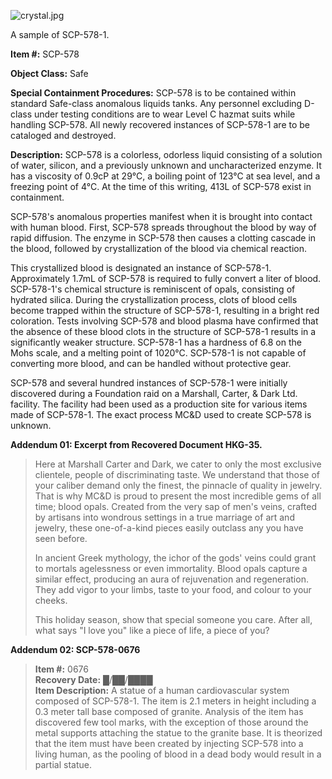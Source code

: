![crystal.jpg](http://scp-wiki.wdfiles.com/local--files/scp-578/crystal.jpg)

A sample of SCP-578-1.

**Item #:** SCP-578

**Object Class:** Safe

**Special Containment Procedures:** SCP-578 is to be contained within standard Safe-class anomalous liquids tanks. Any personnel excluding D-class under testing conditions are to wear Level C hazmat suits while handling SCP-578. All newly recovered instances of SCP-578-1 are to be cataloged and destroyed.

**Description:** SCP-578 is a colorless, odorless liquid consisting of a solution of water, silicon, and a previously unknown and uncharacterized enzyme. It has a viscosity of 0.9cP at 29°C, a boiling point of 123°C at sea level, and a freezing point of 4°C. At the time of this writing, 413L of SCP-578 exist in containment.

SCP-578's anomalous properties manifest when it is brought into contact with human blood. First, SCP-578 spreads throughout the blood by way of rapid diffusion. The enzyme in SCP-578 then causes a clotting cascade in the blood, followed by crystallization of the blood via chemical reaction.

This crystallized blood is designated an instance of SCP-578-1. Approximately 1.7mL of SCP-578 is required to fully convert a liter of blood. SCP-578-1's chemical structure is reminiscent of opals, consisting of hydrated silica. During the crystallization process, clots of blood cells become trapped within the structure of SCP-578-1, resulting in a bright red coloration. Tests involving SCP-578 and blood plasma have confirmed that the absence of these blood clots in the structure of SCP-578-1 results in a significantly weaker structure. SCP-578-1 has a hardness of 6.8 on the Mohs scale, and a melting point of 1020°C. SCP-578-1 is not capable of converting more blood, and can be handled without protective gear.

SCP-578 and several hundred instances of SCP-578-1 were initially discovered during a Foundation raid on a Marshall, Carter, & Dark Ltd. facility. The facility had been used as a production site for various items made of SCP-578-1. The exact process MC&D used to create SCP-578 is unknown.

**Addendum 01: Excerpt from Recovered Document HKG-35.**

> Here at Marshall Carter and Dark, we cater to only the most exclusive clientele, people of discriminating taste. We understand that those of your caliber demand only the finest, the pinnacle of quality in jewelry. That is why MC&D is proud to present the most incredible gems of all time; blood opals. Created from the very sap of men's veins, crafted by artisans into wondrous settings in a true marriage of art and jewelry, these one-of-a-kind pieces easily outclass any you have seen before.
> 
> In ancient Greek mythology, the ichor of the gods' veins could grant to mortals agelessness or even immortality. Blood opals capture a similar effect, producing an aura of rejuvenation and regeneration. They add vigor to your limbs, taste to your food, and colour to your cheeks.
> 
> This holiday season, show that special someone you care. After all, what says "I love you" like a piece of life, a piece of you?

**Addendum 02: SCP-578-0676**

> **Item #:** 0676  
> **Recovery Date:** █/██/████  
> **Item Description:** A statue of a human cardiovascular system composed of SCP-578-1. The item is 2.1 meters in height including a 0.3 meter tall base composed of granite. Analysis of the item has discovered few tool marks, with the exception of those around the metal supports attaching the statue to the granite base. It is theorized that the item must have been created by injecting SCP-578 into a living human, as the pooling of blood in a dead body would result in a partial statue.